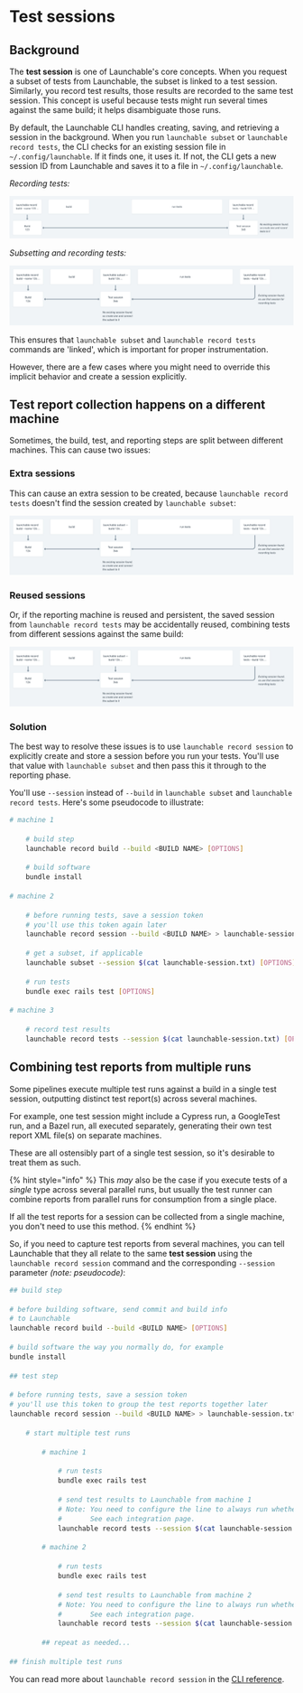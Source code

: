 # Test sessions

## Background

The **test session** is one of Launchable's core concepts. When you request a subset of tests from Launchable, the subset is linked to a test session. Similarly, you record test results, those results are recorded to the same test session. This concept is useful because tests might run several times against the same build; it helps disambiguate those runs.

By default, the Launchable CLI handles creating, saving, and retrieving a session in the background. When you run `launchable subset` or `launchable record tests`, the CLI checks for an existing session file in `~/.config/launchable`. If it finds one, it uses it. If not, the CLI gets a new session ID from Launchable and saves it to a file in `~/.config/launchable`.

*Recording tests:*

![Diagram launchable record tests connected to one session](.gitbook/assets/session-record-tests.png)

*Subsetting and recording tests:*

![Diagram of launchable subset and launchable record tests connected to one session](.gitbook/assets/session-subset-record-tests.png)

This ensures that `launchable subset` and `launchable record tests` commands are 'linked', which is important for proper instrumentation.

However, there are a few cases where you might need to override this implicit behavior and create a session explicitly.

## Test report collection happens on a different machine

Sometimes, the build, test, and reporting steps are split between different machines. This can cause two issues:

### Extra sessions

This can cause an extra session to be created, because `launchable record tests` doesn't find the session created by `launchable subset`:

![Diagram of launchable subset and launchable record tests connected to two sessions](.gitbook/assets/session-subset-record-tests.png)

### Reused sessions

Or, if the reporting machine is reused and persistent, the saved session from `launchable record tests` may be accidentally reused, combining tests from different sessions against the same build:

![Diagram of two launchable record tests commands connected to the same session](.gitbook/assets/session-subset-record-tests.png)

### Solution

The best way to resolve these issues is to use `launchable record session` to explicitly create and store a session before you run your tests. You'll use that value with `launchable subset` and then pass this it through to the reporting phase.

You'll use `--session` instead of `--build` in `launchable subset` and `launchable record tests`. Here's some pseudocode to illustrate:

```bash
# machine 1

    # build step
    launchable record build --build <BUILD NAME> [OPTIONS]

    # build software
    bundle install

# machine 2

    # before running tests, save a session token
    # you'll use this token again later
    launchable record session --build <BUILD NAME> > launchable-session.txt

    # get a subset, if applicable
    launchable subset --session $(cat launchable-session.txt) [OPTIONS]

    # run tests
    bundle exec rails test [OPTIONS]

# machine 3

    # record test results
    launchable record tests --session $(cat launchable-session.txt) [OPTIONS]
```

## Combining test reports from multiple runs

Some pipelines execute multiple test runs against a build in a single test session, outputting distinct test report\(s\) across several machines.

For example, one test session might include a Cypress run, a GoogleTest run, and a Bazel run, all executed separately, generating their own test report XML file\(s\) on separate machines.

These are all ostensibly part of a single test session, so it's desirable to treat them as such.

{% hint style="info" %}
This _may_ also be the case if you execute tests of a _single_ type across several parallel runs, but usually the test runner can combine reports from parallel runs for consumption from a single place.

If all the test reports for a session can be collected from a single machine, you don't need to use this method.
{% endhint %}

So, if you need to capture test reports from several machines, you can tell Launchable that they all relate to the same **test session** using the `launchable record session` command and the corresponding `--session` parameter _\(note: pseudocode\)_:

```bash
## build step

# before building software, send commit and build info
# to Launchable
launchable record build --build <BUILD NAME> [OPTIONS]

# build software the way you normally do, for example
bundle install

## test step

# before running tests, save a session token
# you'll use this token to group the test reports together later
launchable record session --build <BUILD NAME> > launchable-session.txt

    # start multiple test runs

        # machine 1

            # run tests
            bundle exec rails test

            # send test results to Launchable from machine 1
            # Note: You need to configure the line to always run whether test run succeeds/fails.
            #       See each integration page.
            launchable record tests --session $(cat launchable-session.txt) [OPTIONS]

        # machine 2

            # run tests
            bundle exec rails test

            # send test results to Launchable from machine 2
            # Note: You need to configure the line to always run whether test run succeeds/fails.
            #       See each integration page.
            launchable record tests --session $(cat launchable-session.txt) [OPTIONS]

        ## repeat as needed...

## finish multiple test runs
```




You can read more about `launchable record session` in the [CLI reference](cli-reference.md#record-session).

